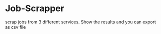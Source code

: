 # Job-Scrapper  

scrap jobs from 3 different services. Show the results and you can export  as csv file 
